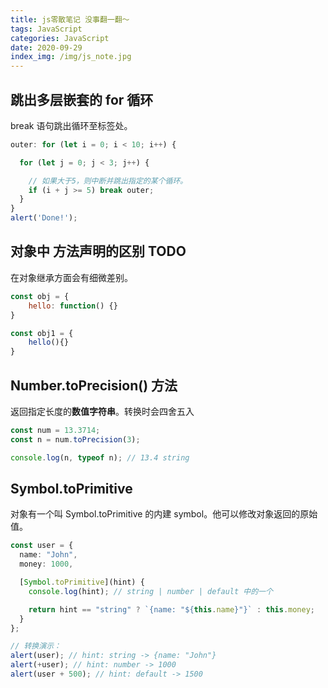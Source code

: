 ```yaml
---
title: js零散笔记 没事翻一翻～
tags: JavaScript
categories: JavaScript
date: 2020-09-29
index_img: /img/js_note.jpg
---
```


## 跳出多层嵌套的 for 循环
break <labelName> 语句跳出循环至标签处。

```js
outer: for (let i = 0; i < 10; i++) {

  for (let j = 0; j < 3; j++) {

    // 如果大于5，则中断并跳出指定的某个循环。
    if (i + j >= 5) break outer; 
  }
}
alert('Done!');
```

## 对象中 方法声明的区别 TODO
在对象继承方面会有细微差别。

```js
const obj = {
    hello: function() {}
}

const obj1 = {
    hello(){}
}
```

## Number.toPrecision() 方法
返回指定长度的**数值字符串**。转换时会四舍五入

```js
const num = 13.3714;
const n = num.toPrecision(3);

console.log(n, typeof n); // 13.4 string
```

## Symbol.toPrimitive
对象有一个叫 Symbol.toPrimitive 的内建 symbol。他可以修改对象返回的原始值。

```typescript
const user = {
  name: "John",
  money: 1000,

  [Symbol.toPrimitive](hint) {
    console.log(hint); // string | number | default 中的一个

    return hint == "string" ? `{name: "${this.name}"}` : this.money;
  }
};

// 转换演示：
alert(user); // hint: string -> {name: "John"}
alert(+user); // hint: number -> 1000
alert(user + 500); // hint: default -> 1500
```

